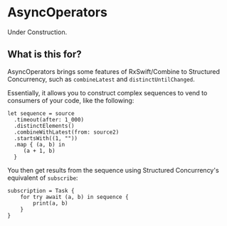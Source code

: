 # AsyncOperators

Under Construction. 

## What is this for? 

AsyncOperators brings some features of RxSwift/Combine to Structured Concurrency, 
such as `combineLatest` and `distinctUntilChanged`. 

Essentially, it allows you to construct complex sequences to vend to consumers of 
your code, like the following: 
```
let sequence = source
  .timeout(after: 1_000)
  .distinctElements()
  .combineWithLatest(from: source2)
  .startsWith((1, ""))
  .map { (a, b) in
     (a + 1, b)
  }
```
You then get results from the sequence using Structured Concurrency's equivalent of 
`subscribe`:
```
subscription = Task {
    for try await (a, b) in sequence {
        print(a, b)
    }
}
```
